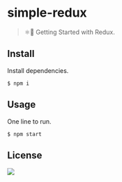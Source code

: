 # simple-redux

> ⚛️💉 Getting Started with Redux.

## Install

Install dependencies.
```
$ npm i
```

## Usage

One line to run.
```
$ npm start
```

## License

![](https://img.shields.io/github/license/cuongw/simple-redux.svg?style=flat-square)
